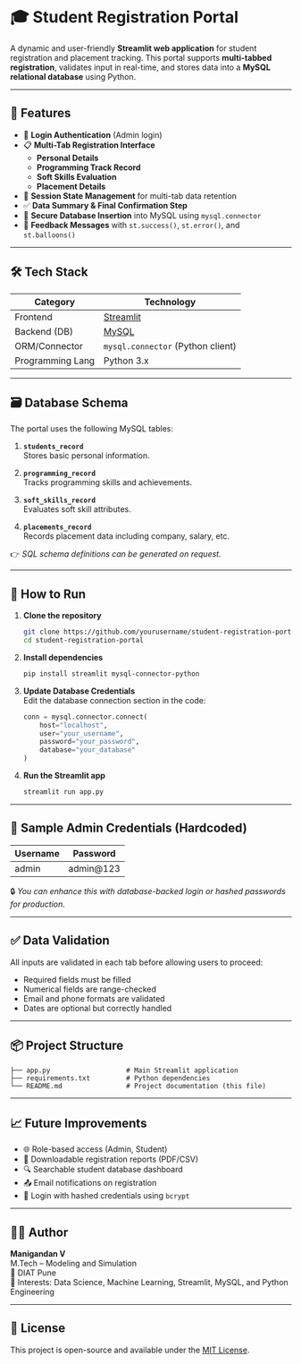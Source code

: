 
# 🎓 Student Registration Portal

A dynamic and user-friendly **Streamlit web application** for student registration and placement tracking. This portal supports **multi-tabbed registration**, validates input in real-time, and stores data into a **MySQL relational database** using Python.

---

## 📌 Features

- 🔐 **Login Authentication** (Admin login)
- 📋 **Multi-Tab Registration Interface**
  - **Personal Details**
  - **Programming Track Record**
  - **Soft Skills Evaluation**
  - **Placement Details**
- 🧠 **Session State Management** for multi-tab data retention
- ✅ **Data Summary & Final Confirmation Step**
- 💾 **Secure Database Insertion** into MySQL using `mysql.connector`
- 🎉 **Feedback Messages** with `st.success()`, `st.error()`, and `st.balloons()`

---

## 🛠️ Tech Stack

| Category         | Technology                        |
|------------------|------------------------------------|
| Frontend         | [Streamlit](https://streamlit.io)  |
| Backend (DB)     | [MySQL](https://www.mysql.com)     |
| ORM/Connector    | `mysql.connector` (Python client)  |
| Programming Lang | Python 3.x                         |

---

## 🗃️ Database Schema

The portal uses the following MySQL tables:

1. **`students_record`**  
   Stores basic personal information.

2. **`programming_record`**  
   Tracks programming skills and achievements.

3. **`soft_skills_record`**  
   Evaluates soft skill attributes.

4. **`placements_record`**  
   Records placement data including company, salary, etc.

👉 *SQL schema definitions can be generated on request.*

---

## 🚀 How to Run

1. **Clone the repository**  
   ```bash
   git clone https://github.com/yourusername/student-registration-portal.git
   cd student-registration-portal
   ```

2. **Install dependencies**  
   ```bash
   pip install streamlit mysql-connector-python
   ```

3. **Update Database Credentials**  
   Edit the database connection section in the code:
   ```python
   conn = mysql.connector.connect(
       host="localhost",
       user="your_username",
       password="your_password",
       database="your_database"
   )
   ```

4. **Run the Streamlit app**  
   ```bash
   streamlit run app.py
   ```

---

## 🧪 Sample Admin Credentials (Hardcoded)

| Username | Password  |
|----------|-----------|
| admin    | admin@123 |

🔒 *You can enhance this with database-backed login or hashed passwords for production.*

---

## ✅ Data Validation

All inputs are validated in each tab before allowing users to proceed:

- Required fields must be filled
- Numerical fields are range-checked
- Email and phone formats are validated
- Dates are optional but correctly handled

---

## 📦 Project Structure

```plaintext
├── app.py                   # Main Streamlit application
├── requirements.txt         # Python dependencies
└── README.md                # Project documentation (this file)
```

---

## 📈 Future Improvements

- 🌐 Role-based access (Admin, Student)
- 🧾 Downloadable registration reports (PDF/CSV)
- 🔍 Searchable student database dashboard
- 📤 Email notifications on registration
- 🔐 Login with hashed credentials using `bcrypt`

---

## 🧑‍💻 Author

**Manigandan V**  
M.Tech – Modeling and Simulation  
📍 DIAT Pune  
💼 Interests: Data Science, Machine Learning, Streamlit, MySQL, and Python Engineering

---

## 📄 License

This project is open-source and available under the [MIT License](LICENSE).

